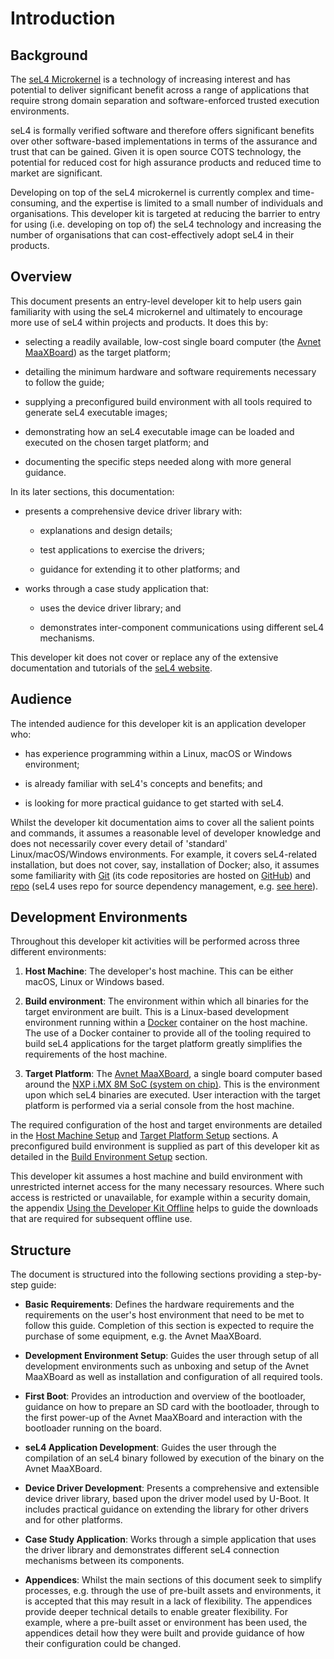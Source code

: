 # Introduction

## Background

The [seL4 Microkernel](https://sel4.systems) is a technology of increasing interest and has potential to deliver significant benefit across a range of applications that require strong domain separation and software-enforced trusted execution environments.

seL4 is formally verified software and therefore offers significant benefits over other software-based implementations in terms of the assurance and trust that can be gained. Given it is open source COTS technology, the potential for reduced cost for high assurance products and reduced time to market are significant.

Developing on top of the seL4 microkernel is currently complex and time-consuming, and the expertise is limited to a small number of individuals and organisations. This developer kit is targeted at reducing the barrier to entry for using (i.e. developing on top of) the seL4 technology and increasing the number of organisations that can cost-effectively adopt seL4 in their products.

## Overview

This document presents an entry-level developer kit to help users gain familiarity with using the seL4 microkernel and ultimately to encourage more use of seL4 within projects and products. It does this by:

- selecting a readily available, low-cost single board computer (the [Avnet MaaXBoard](https://www.avnet.com/wps/portal/us/products/avnet-boards/avnet-board-families/maaxboard/maaxboard/)) as the target platform;

- detailing the minimum hardware and software requirements necessary to follow the guide;

- supplying a preconfigured build environment with all tools required to generate seL4 executable images;

- demonstrating how an seL4 executable image can be loaded and executed on the chosen target platform; and

- documenting the specific steps needed along with more general guidance.

In its later sections, this documentation:

- presents a comprehensive device driver library with:

  - explanations and design details;

  - test applications to exercise the drivers;

  - guidance for extending it to other platforms; and

- works through a case study application that:

  - uses the device driver library; and

  - demonstrates inter-component communications using different seL4 mechanisms.

This developer kit does not cover or replace any of the extensive documentation and tutorials of the [seL4 website](https://sel4.systems).

## Audience

The intended audience for this developer kit is an application developer who:

- has experience programming within a Linux, macOS or Windows environment;

- is already familiar with seL4's concepts and benefits; and

- is looking for more practical guidance to get started with seL4.

Whilst the developer kit documentation aims to cover all the salient points and commands, it assumes a reasonable level of developer knowledge and does not necessarily cover every detail of 'standard' Linux/macOS/Windows environments. For example, it covers seL4-related installation, but does not cover, say, installation of Docker; also, it assumes some familiarity with [Git](https://git-scm.com/) (its code repositories are hosted on [GitHub](https://github.com/)) and [repo](https://gerrit.googlesource.com/git-repo/) (seL4 uses repo for source dependency management, e.g. [see here](https://docs.sel4.systems/projects/buildsystem/repo-cheatsheet.html)).

## Development Environments

Throughout this developer kit activities will be performed across three different environments:

1. **Host Machine**: The developer's host machine. This can be either macOS, Linux or Windows based.

2. **Build environment**: The environment within which all binaries for the target environment are built. This is a Linux-based development environment running within a [Docker](https://www.docker.com) container on the host machine. The use of a Docker container to provide all of the tooling required to build seL4 applications for the target platform greatly simplifies the requirements of the host machine.

3. **Target Platform**: The [Avnet MaaXBoard](https://www.avnet.com/wps/portal/us/products/avnet-boards/avnet-board-families/maaxboard/maaxboard), a single board computer based around the [NXP i.MX 8M SoC (system on chip)](https://www.nxp.com/products/processors-and-microcontrollers/arm-processors/i-mx-applications-processors/i-mx-8-processors/i-mx-8m-family-armcortex-a53-cortex-m4-audio-voice-video:i.MX8M). This is the environment upon which seL4 binaries are executed. User interaction with the target platform is performed via a serial console from the host machine.

The required configuration of the host and target environments are detailed in the [Host Machine Setup](host_machine_setup.md) and [Target Platform Setup](target_platform_setup.md) sections. A preconfigured build environment is supplied as part of this developer kit as detailed in the [Build Environment Setup](build_environment_setup.md) section.

This developer kit assumes a host machine and build environment with unrestricted internet access for the many necessary resources. Where such access is restricted or unavailable, for example within a security domain, the appendix [Using the Developer Kit Offline](./appendices/devkit_offline_use.md) helps to guide the downloads that are required for subsequent offline use.

## Structure

The document is structured into the following sections providing a step-by-step guide:

- **Basic Requirements**: Defines the hardware requirements and the requirements on the user's host environment that need to be met to follow this guide. Completion of this section is expected to require the purchase of some equipment, e.g. the Avnet MaaXBoard.
  
- **Development Environment Setup**: Guides the user through setup of all development environments such as unboxing and setup of the Avnet MaaXBoard as well as installation and configuration of all required tools.

- **First Boot**: Provides an introduction and overview of the bootloader, guidance on how to prepare an SD card with the bootloader, through to the first power-up of the Avnet MaaXBoard and interaction with the bootloader running on the board.

- **seL4 Application Development**: Guides the user through the compilation of an seL4 binary followed by execution of the binary on the Avnet MaaXBoard.

- **Device Driver Development**: Presents a comprehensive and extensible device driver library, based upon the driver model used by U-Boot. It includes practical guidance on extending the library for other drivers and for other platforms.

- **Case Study Application**: Works through a simple application that uses the driver library and demonstrates different seL4 connection mechanisms between its components.

- **Appendices**: Whilst the main sections of this document seek to simplify processes, e.g. through the use of pre-built assets and environments, it is accepted that this may result in a lack of flexibility. The appendices provide deeper technical details to enable greater flexibility. For example, where a pre-built asset or environment has been used, the appendices detail how they were built and provide guidance of how their configuration could be changed.
